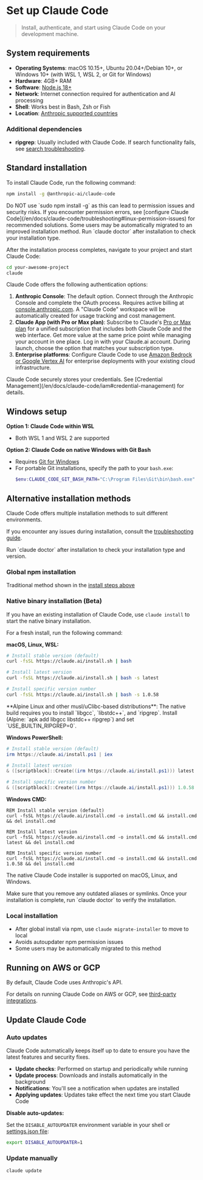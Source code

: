 # Set up Claude Code

> Install, authenticate, and start using Claude Code on your development machine.

## System requirements

* **Operating Systems**: macOS 10.15+, Ubuntu 20.04+/Debian 10+, or Windows 10+ (with WSL 1, WSL 2, or Git for Windows)
* **Hardware**: 4GB+ RAM
* **Software**: [Node.js 18+](https://nodejs.org/en/download)
* **Network**: Internet connection required for authentication and AI processing
* **Shell**: Works best in Bash, Zsh or Fish
* **Location**: [Anthropic supported countries](https://www.anthropic.com/supported-countries)

### Additional dependencies

* **ripgrep**: Usually included with Claude Code. If search functionality fails, see [search troubleshooting](/en/docs/claude-code/troubleshooting#search-and-discovery-issues).

## Standard installation

To install Claude Code, run the following command:

```sh
npm install -g @anthropic-ai/claude-code
```

<Warning>
  Do NOT use `sudo npm install -g` as this can lead to permission issues and security risks.
  If you encounter permission errors, see [configure Claude Code](/en/docs/claude-code/troubleshooting#linux-permission-issues) for recommended solutions.
</Warning>

<Note>
  Some users may be automatically migrated to an improved installation method.
  Run `claude doctor` after installation to check your installation type.
</Note>

After the installation process completes, navigate to your project and start Claude Code:

```bash
cd your-awesome-project
claude
```

Claude Code offers the following authentication options:

1. **Anthropic Console**: The default option. Connect through the Anthropic Console and complete the OAuth process. Requires active billing at [console.anthropic.com](https://console.anthropic.com). A "Claude Code" workspace will be automatically created for usage tracking and cost management.
2. **Claude App (with Pro or Max plan)**: Subscribe to Claude's [Pro or Max plan](https://www.anthropic.com/pricing) for a unified subscription that includes both Claude Code and the web interface. Get more value at the same price point while managing your account in one place. Log in with your Claude.ai account. During launch, choose the option that matches your subscription type.
3. **Enterprise platforms**: Configure Claude Code to use [Amazon Bedrock or Google Vertex AI](/en/docs/claude-code/third-party-integrations) for enterprise deployments with your existing cloud infrastructure.

<Note>
  Claude Code securely stores your credentials. See [Credential Management](/en/docs/claude-code/iam#credential-management) for details.
</Note>

## Windows setup

**Option 1: Claude Code within WSL**

* Both WSL 1 and WSL 2 are supported

**Option 2: Claude Code on native Windows with Git Bash**

* Requires [Git for Windows](https://git-scm.com/downloads/win)
* For portable Git installations, specify the path to your `bash.exe`:
  ```powershell
  $env:CLAUDE_CODE_GIT_BASH_PATH="C:\Program Files\Git\bin\bash.exe"
  ```

## Alternative installation methods

Claude Code offers multiple installation methods to suit different environments.

If you encounter any issues during installation, consult the [troubleshooting guide](/en/docs/claude-code/troubleshooting#linux-permission-issues).

<Tip>
  Run `claude doctor` after installation to check your installation type and version.
</Tip>

### Global npm installation

Traditional method shown in the [install steps above](#install-and-authenticate)

### Native binary installation (Beta)

If you have an existing installation of Claude Code, use `claude install` to start the native binary installation.

For a fresh install, run the following command:

**macOS, Linux, WSL:**

```bash
# Install stable version (default)
curl -fsSL https://claude.ai/install.sh | bash

# Install latest version
curl -fsSL https://claude.ai/install.sh | bash -s latest

# Install specific version number
curl -fsSL https://claude.ai/install.sh | bash -s 1.0.58
```

<Note>
  **Alpine Linux and other musl/uClibc-based distributions**: The native build requires you to install `libgcc`, `libstdc++`, and `ripgrep`. Install (Alpine: `apk add libgcc libstdc++ ripgrep`) and set `USE_BUILTIN_RIPGREP=0`.
</Note>

**Windows PowerShell:**

```powershell
# Install stable version (default)
irm https://claude.ai/install.ps1 | iex

# Install latest version
& ([scriptblock]::Create((irm https://claude.ai/install.ps1))) latest

# Install specific version number
& ([scriptblock]::Create((irm https://claude.ai/install.ps1))) 1.0.58

```

**Windows CMD:**

```batch
REM Install stable version (default)
curl -fsSL https://claude.ai/install.cmd -o install.cmd && install.cmd && del install.cmd

REM Install latest version
curl -fsSL https://claude.ai/install.cmd -o install.cmd && install.cmd latest && del install.cmd

REM Install specific version number
curl -fsSL https://claude.ai/install.cmd -o install.cmd && install.cmd 1.0.58 && del install.cmd
```

The native Claude Code installer is supported on macOS, Linux, and Windows.

<Tip>
  Make sure that you remove any outdated aliases or symlinks.
  Once your installation is complete, run `claude doctor` to verify the installation.
</Tip>

### Local installation

* After global install via npm, use `claude migrate-installer` to move to local
* Avoids autoupdater npm permission issues
* Some users may be automatically migrated to this method

## Running on AWS or GCP

By default, Claude Code uses Anthropic's API.

For details on running Claude Code on AWS or GCP, see [third-party integrations](/en/docs/claude-code/third-party-integrations).

## Update Claude Code

### Auto updates

Claude Code automatically keeps itself up to date to ensure you have the latest features and security fixes.

* **Update checks**: Performed on startup and periodically while running
* **Update process**: Downloads and installs automatically in the background
* **Notifications**: You'll see a notification when updates are installed
* **Applying updates**: Updates take effect the next time you start Claude Code

**Disable auto-updates:**

Set the `DISABLE_AUTOUPDATER` environment variable in your shell or [settings.json file](/en/docs/claude-code/settings):

```bash
export DISABLE_AUTOUPDATER=1
```

### Update manually

```bash
claude update
```
